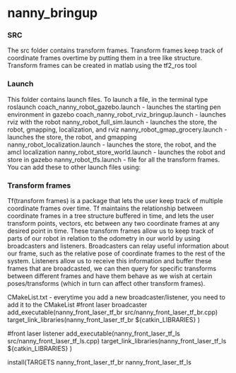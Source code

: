# nanny_bringup
<h3>SRC</h3> 
The src folder contains transform frames.  Transform frames keep track of coordinate frames overtime by putting them in a tree like structure.
Transform frames can be created in matlab using the tf2_ros tool

<h3>Launch</h3>
This folder contains launch files.  To launch a file, in the terminal type roslaunch <folder name> <launch file name>
coach_nanny_robot_gazebo.launch - launches the starting pen environment in gazebo
coach_nanny_robot_rviz_bringup.launch - launches rviz with the robot
nanny_robot_full_sim.launch - launches the store, the robot, gmapping, localization, and rviz
nanny_robot_gmap_grocery.launch - launches the store, the robot, and gmapping
nanny_robot_localization.launch - launches the store, the robot, and the amcl localization
nanny_robot_store_world.launch - launches the robot and store in gazebo
nanny_robot_tfs.launch - file for all the transform frames. You can add these to other launch files using: <include file="$(find nanny_bringup)/launch/nanny_robot_tfs.launch"/>

<h3>Transform frames</h3>
Tf(transform frames) is a package that lets the user keep track of multiple coordinate frames over time. Tf maintains the relationship between coordinate frames in a tree structure buffered in time, and lets the user transform points, vectors, etc between any two coordinate frames at any desired point in time.
These transform frames allow us to keep track of parts of our robot in relation to the odometry in our world by using broadcasters and listeners. Broadcasters can relay useful information about our frame, such as the relative pose of coordinate frames to the rest of the system. Listeners allow us to receive this information and buffer these frames that are broadcasted, we can then query for specific transforms between different frames and have them behave as we wish at certain poses/transforms (which in turn can affect other transform frames).

CMakeList.txt - everytime you add a new broadcaster/listener, you need to add it to the CMakeList
#front laser broadcaster
add_executable(nanny_front_laser_tf_br src/nanny_front_laser_tf_br.cpp)
target_link_libraries(nanny_front_laser_tf_br
 ${catkin_LIBRARIES}
)
 
#front laser listener
add_executable(nanny_front_laser_tf_ls src/nanny_front_laser_tf_ls.cpp)
target_link_libraries(nanny_front_laser_tf_ls
 ${catkin_LIBRARIES}
)
 
install(TARGETS nanny_front_laser_tf_br nanny_front_laser_tf_ls
